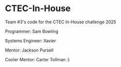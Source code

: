 # CTEC-In-House
Team #3's code for the CTEC In-House challenge 2025

Programmer: Sam Bowling

Systems Engineer: Xavier

Mentor: Jackson Pursell

Cooler Mentor: Carter Tollman :)
